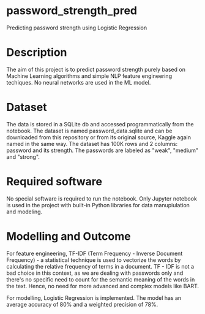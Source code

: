 # password_strength_pred
Predicting password strength using Logistic Regression

# Description
The aim of this project is to predict password strength purely based on Machine Learning algorithms and simple NLP feature engineering techiques. No neural networks are used in the ML model.

# Dataset
The data is stored in a SQLite db and accessed programmatically from the notebook. The dataset is named password_data.sqlite and can be downloaded from this repository or from its original source, Kaggle again named in the same way. The dataset has 100K rows and 2 columns: password and its strength. The passwords are labeled as "weak", "medium" and "strong".

# Required software
No special software is required to run the notebook. Only Jupyter notebook is used in the project with built-in Python libraries for data manupiulation and modeling.

# Modelling and Outcome
For feature engineering, TF-IDF (Term Frequency - Inverse Document Frequency) - a statistical technique is used to vectorize the words by calculating the relative frequency of terms in a document. TF - IDF is not a bad choice in this context, as we are dealing with passwords only and there's no specific need to count for the semantic meaning of the words in the text. Hence, no need for more advanced and complex models like BART.

For modelling, Logistic Regression is implemented. The model has an average accuracy of 80% and a weighted precision of 78%.

